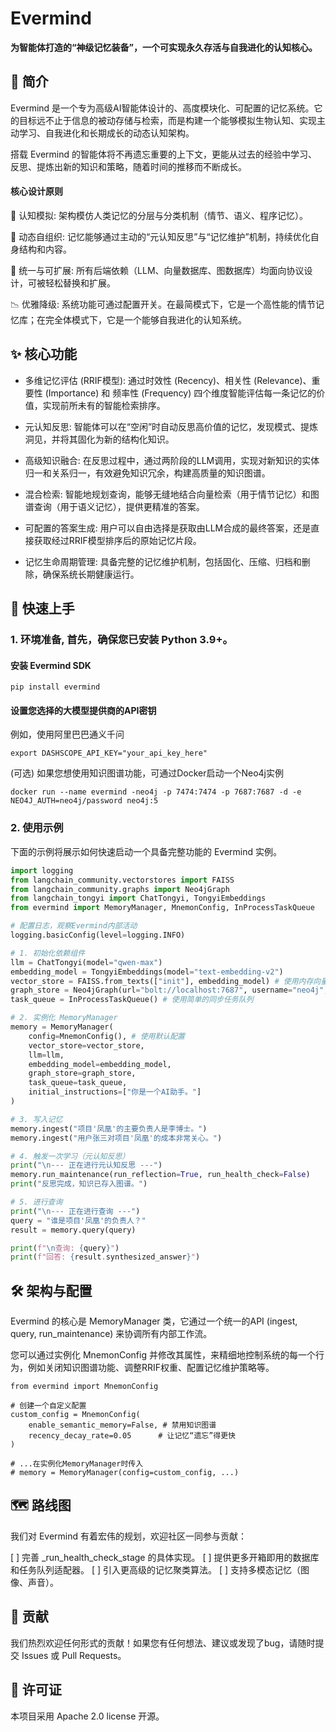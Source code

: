 # Evermind
**为智能体打造的“神级记忆装备”，一个可实现永久存活与自我进化的认知核心。**

## 📖 简介
Evermind 是一个专为高级AI智能体设计的、高度模块化、可配置的记忆系统。它的目标远不止于信息的被动存储与检索，而是构建一个能够模拟生物认知、实现主动学习、自我进化和长期成长的动态认知架构。

搭载 Evermind 的智能体将不再遗忘重要的上下文，更能从过去的经验中学习、反思、提炼出新的知识和策略，随着时间的推移而不断成长。

#### 核心设计原则
🧠 认知模拟: 架构模仿人类记忆的分层与分类机制（情节、语义、程序记忆）。

🧬 动态自组织: 记忆能够通过主动的“元认知反思”与“记忆维护”机制，持续优化自身结构和内容。

🔌 统一与可扩展: 所有后端依赖（LLM、向量数据库、图数据库）均面向协议设计，可被轻松替换和扩展。

📉 优雅降级: 系统功能可通过配置开关。在最简模式下，它是一个高性能的情节记忆库；在完全体模式下，它是一个能够自我进化的认知系统。

## ✨ 核心功能
+ 多维记忆评估 (RRIF模型): 通过时效性 (Recency)、相关性 (Relevance)、重要性 (Importance) 和 频率性 (Frequency) 四个维度智能评估每一条记忆的价值，实现前所未有的智能检索排序。

+ 元认知反思: 智能体可以在“空闲”时自动反思高价值的记忆，发现模式、提炼洞见，并将其固化为新的结构化知识。

+ 高级知识融合: 在反思过程中，通过两阶段的LLM调用，实现对新知识的实体归一和关系归一，有效避免知识冗余，构建高质量的知识图谱。

+ 混合检索: 智能地规划查询，能够无缝地结合向量检索（用于情节记忆）和图谱查询（用于语义记忆），提供更精准的答案。

+ 可配置的答案生成: 用户可以自由选择是获取由LLM合成的最终答案，还是直接获取经过RRIF模型排序后的原始记忆片段。

+ 记忆生命周期管理: 具备完整的记忆维护机制，包括固化、压缩、归档和删除，确保系统长期健康运行。

## 🚀 快速上手
### 1. 环境准备, 首先，确保您已安装 Python 3.9+。

#### 安装 Evermind SDK
```
pip install evermind
```

#### 设置您选择的大模型提供商的API密钥
例如，使用阿里巴巴通义千问
```
export DASHSCOPE_API_KEY="your_api_key_here"
```
(可选) 如果您想使用知识图谱功能，可通过Docker启动一个Neo4j实例
```
docker run --name evermind -neo4j -p 7474:7474 -p 7687:7687 -d -e NEO4J_AUTH=neo4j/password neo4j:5
```

### 2. 使用示例
下面的示例将展示如何快速启动一个具备完整功能的 Evermind 实例。
```python
import logging
from langchain_community.vectorstores import FAISS
from langchain_community.graphs import Neo4jGraph
from langchain_tongyi import ChatTongyi, TongyiEmbeddings
from evermind import MemoryManager, MnemonConfig, InProcessTaskQueue

# 配置日志，观察Evermind内部活动
logging.basicConfig(level=logging.INFO)

# 1. 初始化依赖组件
llm = ChatTongyi(model="qwen-max")
embedding_model = TongyiEmbeddings(model="text-embedding-v2")
vector_store = FAISS.from_texts(["init"], embedding_model) # 使用内存向量库
graph_store = Neo4jGraph(url="bolt://localhost:7687", username="neo4j", password="password")
task_queue = InProcessTaskQueue() # 使用简单的同步任务队列

# 2. 实例化 MemoryManager
memory = MemoryManager(
    config=MnemonConfig(), # 使用默认配置
    vector_store=vector_store,
    llm=llm,
    embedding_model=embedding_model,
    graph_store=graph_store,
    task_queue=task_queue,
    initial_instructions=["你是一个AI助手。"]
)

# 3. 写入记忆
memory.ingest("项目'凤凰'的主要负责人是李博士。")
memory.ingest("用户张三对项目'凤凰'的成本非常关心。")

# 4. 触发一次学习（元认知反思）
print("\n--- 正在进行元认知反思 ---")
memory.run_maintenance(run_reflection=True, run_health_check=False)
print("反思完成，知识已存入图谱。")

# 5. 进行查询
print("\n--- 正在进行查询 ---")
query = "谁是项目'凤凰'的负责人？"
result = memory.query(query)

print(f"\n查询: {query}")
print(f"回答: {result.synthesized_answer}")
```

## 🛠️ 架构与配置
Evermind 的核心是 MemoryManager 类，它通过一个统一的API (ingest, query, run_maintenance) 来协调所有内部工作流。

您可以通过实例化 MnemonConfig 并修改其属性，来精细地控制系统的每一个行为，例如关闭知识图谱功能、调整RRIF权重、配置记忆维护策略等。
```
from evermind import MnemonConfig

# 创建一个自定义配置
custom_config = MnemonConfig(
    enable_semantic_memory=False, # 禁用知识图谱
    recency_decay_rate=0.05      # 让记忆“遗忘”得更快
)

# ...在实例化MemoryManager时传入
# memory = MemoryManager(config=custom_config, ...)
```

## 🗺️ 路线图
我们对 Evermind 有着宏伟的规划，欢迎社区一同参与贡献：

[ ] 完善 _run_health_check_stage 的具体实现。
[ ] 提供更多开箱即用的数据库和任务队列适配器。
[ ] 引入更高级的记忆聚类算法。
[ ] 支持多模态记忆（图像、声音）。

## 🤝 贡献
我们热烈欢迎任何形式的贡献！如果您有任何想法、建议或发现了bug，请随时提交 Issues 或 Pull Requests。

## 📄 许可证
本项目采用 Apache 2.0 license 开源。